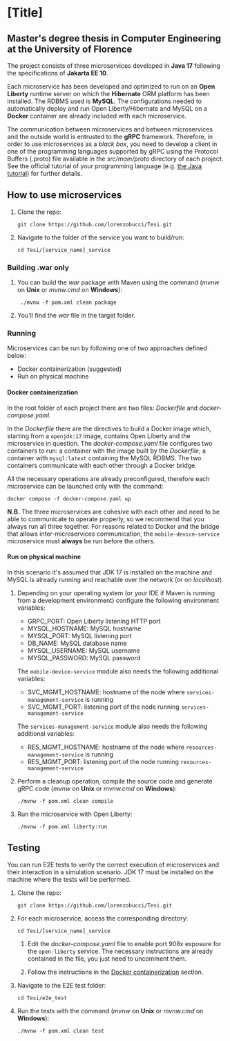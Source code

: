 # [Title]

## Master's degree thesis in Computer Engineering at the University of Florence

The project consists of three microservices developed in **Java 17** following the specifications of **Jakarta EE 10**.

Each microservice has been developed and optimized to run on an **Open Liberty** runtime server on which the
**Hibernate** ORM platform has been installed. The RDBMS used is **MySQL**.
The configurations needed to automatically deploy and run Open Liberty/Hibernate and MySQL on a **Docker**
container are already included with each microservice.

The communication between microservices and between microservices and the outside world is entrusted to the **gRPC**
framework.
Therefore, in order to use microservices as a _black box_, you need to develop a client in one of the programming
languages supported by gRPC using the Protocol Buffers (.proto) file available in the _src/main/proto_ directory
of each project. See the official tutorial of your programming language
(e.g. [the Java tutorial](https://grpc.io/docs/languages/java/basics/)) for further details.

## How to use microservices
1. Clone the repo:
    ```console
    git clone https://github.com/lorenzobucci/Tesi.git
    ```

2. Navigate to the folder of the service you want to build/run:
    ```console
    cd Tesi/[service_name]_service
    ```
   
### Building .war only
1. You can build the _war_ package with Maven using the command (_mvnw_ on **Unix** or _mvnw.cmd_ on **Windows**):
   ```console
    ./mvnw -f pom.xml clean package
    ```

2. You'll find the _war_ file in the target folder.

### Running
Microservices can be run by following one of two approaches defined below:
* Docker containerization (suggested)
* Run on physical machine

#### Docker containerization
In the root folder of each project there are two files: _Dockerfile_ and _docker-compose.yaml_.

In the _Dockerfile_ there are the directives to build a Docker image which, starting from a `openjdk:17` image, contains
Open Liberty and the microservice in question.
The _docker-compose.yaml_ file configures two containers to run: a container with the image built by the
_Dockerfile_; a container with `mysql:latest` containing the MySQL RDBMS. The two containers communicate with each other
through a Docker bridge.

All the necessary operations are already preconfigured, therefore each microservice can be launched only with the command:
```console
docker compose -f docker-compose.yaml up
```

**N.B.** The three microservices are cohesive with each other and need to be able to communicate to operate properly, so we
recommend that you always run all three together.
For reasons related to Docker and the bridge that allows inter-microservices communication, the `mobile-device-service`
microservice must **always** be run before the others.

#### Run on physical machine
In this scenario it's assumed that JDK 17 is installed on the machine and MySQL is already running and reachable
over the network (or on _localhost_).

1. Depending on your operating system (or your IDE if Maven is running from a development environment) configure the 
following environment variables:
   * GRPC_PORT: Open Liberty listening HTTP port
   * MYSQL_HOSTNAME: MySQL hostname
   * MYSQL_PORT: MySQL listening port
   * DB_NAME: MySQL database name
   * MYSQL_USERNAME: MySQL username
   * MYSQL_PASSWORD: MySQL password

   The `mobile-device-service` module also needs the following additional variables:
   * SVC_MGMT_HOSTNAME: hostname of the node where `services-management-service` is running
   * SVC_MGMT_PORT: listening port of the node running `services-management-service`

   The `services-management-service` module also needs the following additional variables:
   * RES_MGMT_HOSTNAME: hostname of the node where `resources-management-service` is running
   * RES_MGMT_PORT: listening port of the node running `resources-management-service`

2. Perform a cleanup operation, compile the source code and generate gRPC code (_mvnw_ on **Unix** or _mvnw.cmd_ on **Windows**):
      ```console
    ./mvnw -f pom.xml clean compile
    ```

3. Run the microservice with Open Liberty:
      ```console
    ./mvnw -f pom.xml liberty:run
    ```

## Testing
You can run E2E tests to verify the correct execution of microservices and their interaction in a simulation scenario.
JDK 17 must be installed on the machine where the tests will be performed.

1. Clone the repo:
    ```console
    git clone https://github.com/lorenzobucci/Tesi.git
    ```
   
2. For each microservice, access the corresponding directory:
    ```console
    cd Tesi/[service_name]_service
    ```
   1. Edit the _docker-compose.yaml_ file to enable port 908x exposure for the `open-liberty` service. 
   The necessary instructions are already contained in the file, you just need to uncomment them.

   2. Follow the instructions in the [Docker containerization](#docker-containerization) section.

3. Navigate to the E2E test folder:
   ```console
   cd Tesi/e2e_test
    ```
   
4. Run the tests with the command (_mvnw_ on **Unix** or _mvnw.cmd_ on **Windows**):
   ```console
   ./mvnw -f pom.xml clean test
    ```
